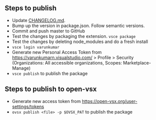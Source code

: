 ## Steps to publish

- Update [CHANGELOG.md](./CHANGELOG.md).
- Bump up the version in package.json. Follow semantic versions.
- Commit and push master to GitHub
- Test the changes by packaging the extension. `vsce package`
- Test the changes by deleting node_modules and do a fresh install
- `vsce login varunkumar`
- Generate new Personal Access Token from https://varunkumarn.visualstudio.com/ > Profile > Security
  (Organizations: All accessible organizations, Scopes: Marketplace-Manage)
- `vsce publish` to publish the package

## Steps to publish to open-vsx

- Generate new access token from https://open-vsx.org/user-settings/tokens
- `ovsx publish <file> -p $OVSX_PAT` to publish the package
